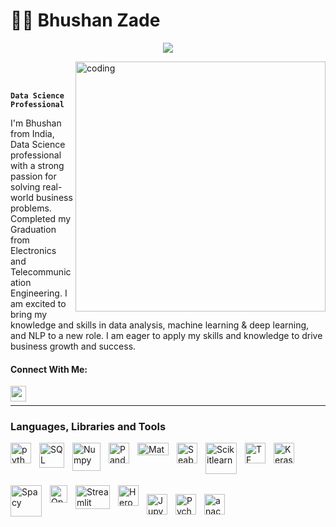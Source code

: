 # 👨‍💻 Bhushan Zade

<p align="center">
  <!-- Typing SVG by DenverCoder1 - https://github.com/bhushan-zade/readme-typing-svg -->
    <img src="https://readme-typing-svg.demolab.com/?lines=Data%20Science%20Professional%20;ML%20and%20DL%20Engineer%20;Always%20learning%20new%20things&font=Fira%20Code&center=true&width=440&height=45&color=000000&vCenter=true&pause=1000&size=22" /></a>
</p>


<img align="right" alt="coding" width="400" src="https://user-images.githubusercontent.com/118050962/214523594-42be6ec1-aeeb-4b20-a3a7-4790098028e2.gif">
<br/>
<br/>

**`Data Science Professional`**


I'm Bhushan from India, Data Science professional with a strong passion for solving real-world business problems. Completed my Graduation from Electronics and Telecommunication Engineering. I am excited to bring my knowledge and skills in data analysis, machine learning & deep learning, and NLP to a new role. I am eager to apply my skills and knowledge to drive business growth and success.


#### Connect With Me:
[<img align="left" alt="ayockishaya | LinkedIn" width="25px" src="http://pngimg.com/uploads/linkedIn/linkedIn_PNG32.png" />][linkedin]
<br/>
 
---
 
  ### Languages, Libraries and Tools
  
[<img align="left" alt="python" width="33px" src="https://i.imgur.com/gixjL0a.png" style="padding-right:10px;" />][python]
[<img align="left" alt="SQL" width="40px" src="https://camo.githubusercontent.com/b65f9026a0274fb351e57ed757a7c01e2538734b2278c067b5d6ca4650a6e4ce/68747470733a2f2f6c6162732e6d7973716c2e636f6d2f636f6d6d6f6e2f6c6f676f732f6d7973716c2d6c6f676f2e737667" style="padding-right:10px;" />][mysql]

<img align="left" alt="Numpy" width="45px" src="https://cdn.jsdelivr.net/gh/devicons/devicon/icons/numpy/numpy-original-wordmark.svg" style="padding-right:10px;" />
<img align="left" alt="Pandas" width="33px" src="https://cdn.jsdelivr.net/gh/devicons/devicon/icons/pandas/pandas-original-wordmark.svg" style="padding-right:10px;" />
<img align="left" alt="Matplotlib" height="20px" width="50px" src="https://matplotlib.org/_images/sphx_glr_logos2_003.png" style="padding-right:10px;" />
<img align="left" alt="Seaborn" width="33px" src="https://seaborn.pydata.org/_images/logo-tall-lightbg.svg" style="padding-right:10px;" />
<img align="left" alt="Scikitlearn" width="50px" src="https://upload.wikimedia.org/wikipedia/commons/0/05/Scikit_learn_logo_small.svg" style="padding-right:10px;" />

[<img align="left" alt="TF" width="33px" src="https://i.imgur.com/oGwE8PR.png" style="padding-right:10px;" />][tensorflow]
<img align="left" alt="Keras" width="33px" src="https://upload.wikimedia.org/wikipedia/commons/a/ae/Keras_logo.svg" style="padding-right:10px;" />

<br/>
<br/>
<br/>
<br/>


<img align="left" alt="Spacy" width="50px" src="https://upload.wikimedia.org/wikipedia/commons/8/88/SpaCy_logo.svg" style="padding-right:10px;" />
<img align="left" alt="OpenCV" width="28px" src="https://i.imgur.com/xFMyVyV.png" style="padding-right:10px;" />
<img align="left" alt="Streamlit" height="38px" width="55px" src="https://upload.wikimedia.org/wikipedia/commons/7/77/Streamlit-logo-primary-colormark-darktext.png" style="padding-right:10px;" />
<img align="left" alt="Heroku" width="33px" src="https://cdn.jsdelivr.net/gh/devicons/devicon/icons/heroku/heroku-original-wordmark.svg" style="padding-right:10px;" />

[<img align="left" alt="Jupyter" width="33px" src="https://i.imgur.com/f5M1VWO.png" style="padding-right:10px;" />][jupyter]
[<img align="left" alt="Pycharm" width="33px" src="https://i.imgur.com/N3UnDaG.png" style="padding-right:10px;" />][pycharm]
[<img align="left" alt="anaconda" width="33px" src="https://i.imgur.com/SUxYIXm.png" style="padding-right:10px;" />][anaconda]




  
[myprofile]:https://github.com/bhushan-zade
[anaconda]:https://www.anaconda.com/
[jupyter]:https://jupyter.org/
[pycharm]:https://www.jetbrains.com/pycharm/
[openCV]:https://opencv.org/
[tensorflow]:https://www.tensorflow.org/
[django]:https://www.djangoproject.com/
[flask]:https://flask.palletsprojects.com/en/1.1.x/
[git]:https://git-scm.com/
[mysql]:https://www.mysql.com/
[notepad++]:https://notepad-plus-plus.org/
[python]:https://www.python.org/
[linkedin]: https://www.linkedin.com/in/bhushan-zade/
